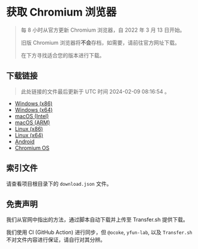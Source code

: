 # 获取 Chromium 浏览器

> 每 8 小时从官方更新 Chromium 浏览器，自 2022 年 3 月 13 日开始。
> 
> 旧版 Chromium 浏览器将**不会**存档，如需要，请前往官方网址下载。
>
> 在下方寻找适合您的版本进行下载。

## 下载链接

> 此处链接的文件最后更新于 UTC 时间 2024-02-09 08:16:54
。

- [Windows (x86)](https://transfer.sh/Vf2cpTBVo7/Win.zip)
- [Windows (x64)](https://transfer.sh/N8E0bQMv6O/Win_x64.zip)
- [macOS (Intel)](https://transfer.sh/LPo87fuJTp/Mac.zip)
- [macOS (ARM)](https://transfer.sh/dHUFSxjWlF/Mac_Arm.zip)
- [Linux (x86)](https://transfer.sh/vAzs0C59vs/Linux.zip)
- [Linux (x64)](https://transfer.sh/tzj3I5zLFb/Linux_x64.zip)
- [Android](https://transfer.sh/JhmQYvXXSX/Android.zip)
- [Chromium OS](https://transfer.sh/m5tTH5X39o/Linux_ChromiumOS_Full.zip)

## 索引文件

请查看项目根目录下的 `download.json` 文件。

## 免责声明

我们从官网中指出的方法，通过脚本自动下载并上传至 Transfer.sh 提供下载。

我们使用 CI (GitHub Action) 进行同步，但 `@ocoke`, `yfun-lab`, 以及 `Transfer.sh` 不对文件内容进行保证，请自行对其分辨。
